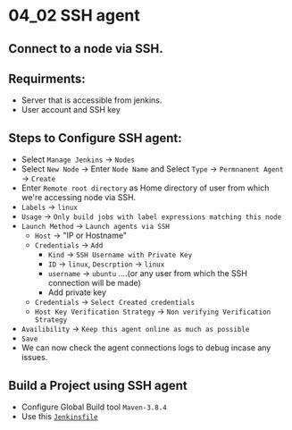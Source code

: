 # 04_02 SSH agent
## Connect to a node via SSH.
## Requirments:
  - Server that is accessible from jenkins.
  - User account and SSH key

## Steps to Configure SSH agent:
  - Select `Manage Jenkins` &rarr; `Nodes`
  - Select `New Node` &rarr; Enter `Node Name` and Select `Type` &rarr; `Permnanent Agent` &rarr; `Create`
  - Enter `Remote root directory` as Home directory of user from which we're accessing node via SSH.
  - `Labels` &rarr; `linux`
  - `Usage` &rarr; `Only build jobs with label expressions matching this node`
  - `Launch Method` &rarr; `Launch agents via SSH`
    - `Host` &rarr; "IP or Hostname"
    - `Credentials` &rarr; `Add`
       - `Kind` &rarr; `SSH Username with Private Key`
       - `ID` &rarr; `linux`, `Descrption` &rarr; `linux`
       - `username` &rarr; `ubuntu` ....(or any user from which the SSH connection will be made)
       - Add private key
    - `Credentials` &rarr; `Select Created credentials`
    - `Host Key Verification Strategy` &rarr; `Non verifying Verification Strategy`
  - `Availibility` &rarr; `Keep this agent online as much as possible`
  - `Save`
  - We can now check the agent connections logs to debug incase any issues.

## Build a Project using SSH agent
  - Configure Global Build tool `Maven-3.8.4`
  - Use this [`Jenkinsfile`](./Jenkinsfile)
